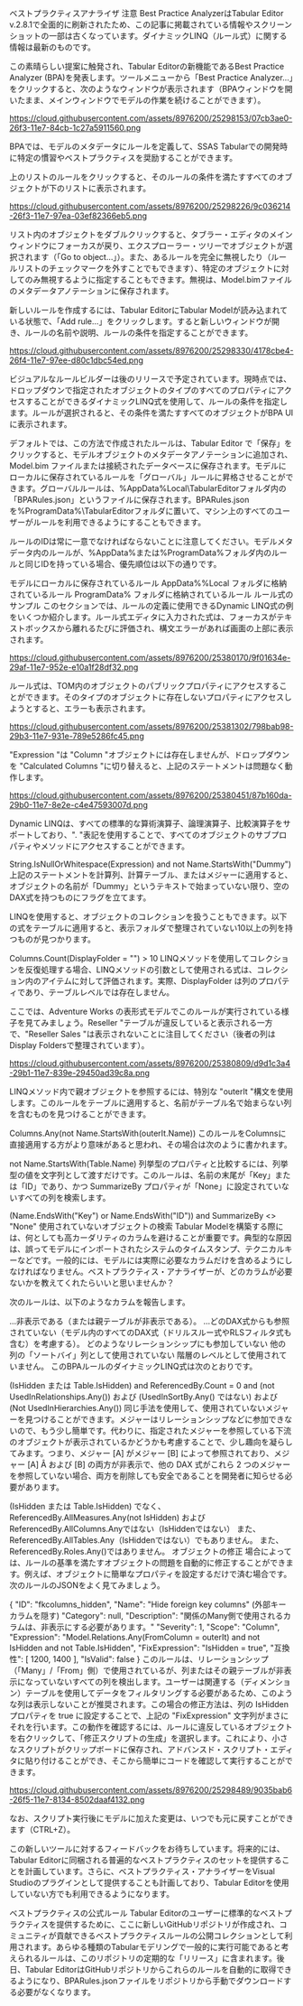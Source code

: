 ベストプラクティスアナライザ
注意
Best Practice AnalyzerはTabular Editor v.2.8.1で全面的に刷新されたため、この記事に掲載されている情報やスクリーンショットの一部は古くなっています。ダイナミックLINQ（ルール式）に関する情報は最新のものです。

この素晴らしい提案に触発され、Tabular Editorの新機能であるBest Practice Analyzer (BPA)を発表します。ツールメニューから「Best Practice Analyzer...」をクリックすると、次のようなウィンドウが表示されます（BPAウィンドウを開いたまま、メインウィンドウでモデルの作業を続けることができます）。

https://cloud.githubusercontent.com/assets/8976200/25298153/07cb3ae0-26f3-11e7-84cb-1c27a5911560.png

BPAでは、モデルのメタデータにルールを定義して、SSAS Tabularでの開発時に特定の慣習やベストプラクティスを奨励することができます。

上のリストのルールをクリックすると、そのルールの条件を満たすすべてのオブジェクトが下のリストに表示されます。

https://cloud.githubusercontent.com/assets/8976200/25298226/9c036214-26f3-11e7-97ea-03ef82366eb5.png

リスト内のオブジェクトをダブルクリックすると、タブラー・エディタのメインウィンドウにフォーカスが戻り、エクスプローラー・ツリーでオブジェクトが選択されます（「Go to object...」）。また、あるルールを完全に無視したり（ルールリストのチェックマークを外すことでもできます）、特定のオブジェクトに対してのみ無視するように指定することもできます。無視は、Model.bimファイルのメタデータアノテーションに保存されます。

新しいルールを作成するには、Tabular EditorにTabular Modelが読み込まれている状態で、「Add rule...」をクリックします。すると新しいウィンドウが開き、ルールの名前や説明、ルールの条件を指定することができます。

https://cloud.githubusercontent.com/assets/8976200/25298330/4178cbe4-26f4-11e7-97ee-d80c1dbc54ed.png

ビジュアルなルールビルダーは後のリリースで予定されています。現時点では、ドロップダウンで指定されたオブジェクトのタイプのすべてのプロパティにアクセスすることができるダイナミックLINQ式を使用して、ルールの条件を指定します。ルールが選択されると、その条件を満たすすべてのオブジェクトがBPA UIに表示されます。

デフォルトでは、この方法で作成されたルールは、Tabular Editor で「保存」をクリックすると、モデルオブジェクトのメタデータアノテーションに追加され、Model.bim ファイルまたは接続されたデータベースに保存されます。モデルにローカルに保存されているルールを「グローバル」ルールに昇格させることができます。グローバルルールは、%AppData%Local\TabularEditorフォルダ内の「BPARules.json」というファイルに保存されます。BPARules.jsonを%ProgramData%\TabularEditorフォルダに置いて、マシン上のすべてのユーザーがルールを利用できるようにすることもできます。

ルールのIDは常に一意でなければならないことに注意してください。モデルメタデータ内のルールが、%AppData%または%ProgramData%フォルダ内のルールと同じIDを持っている場合、優先順位は以下の通りです。

モデルにローカルに保存されているルール
AppData%%Local フォルダに格納されているルール
ProgramData% フォルダに格納されているルール
ルール式のサンプル
このセクションでは、ルールの定義に使用できるDynamic LINQ式の例をいくつか紹介します。ルール式エディタに入力された式は、フォーカスがテキストボックスから離れるたびに評価され、構文エラーがあれば画面の上部に表示されます。

https://cloud.githubusercontent.com/assets/8976200/25380170/9f01634e-29af-11e7-952e-e10a1f28df32.png

ルール式は、TOM内のオブジェクトのパブリックプロパティにアクセスすることができます。そのタイプのオブジェクトに存在しないプロパティにアクセスしようとすると、エラーも表示されます。

https://cloud.githubusercontent.com/assets/8976200/25381302/798bab98-29b3-11e7-931e-789e5286fc45.png

"Expression "は "Column "オブジェクトには存在しませんが、ドロップダウンを "Calculated Columns "に切り替えると、上記のステートメントは問題なく動作します。

https://cloud.githubusercontent.com/assets/8976200/25380451/87b160da-29b0-11e7-8e2e-c4e47593007d.png

Dynamic LINQは、すべての標準的な算術演算子、論理演算子、比較演算子をサポートしており、". "表記を使用することで、すべてのオブジェクトのサブプロパティやメソッドにアクセスすることができます。

String.IsNullOrWhitespace(Expression) and not Name.StartsWith("Dummy")
上記のステートメントを計算列、計算テーブル、またはメジャーに適用すると、オブジェクトの名前が「Dummy」というテキストで始まっていない限り、空のDAX式を持つものにフラグを立てます。

LINQを使用すると、オブジェクトのコレクションを扱うこともできます。以下の式をテーブルに適用すると、表示フォルダで整理されていない10以上の列を持つものが見つかります。

Columns.Count(DisplayFolder = "") > 10
LINQメソッドを使用してコレクションを反復処理する場合、LINQメソッドの引数として使用される式は、コレクション内のアイテムに対して評価されます。実際、DisplayFolder は列のプロパティであり、テーブルレベルでは存在しません。

ここでは、Adventure Works の表形式モデルでこのルールが実行されている様子を見てみましょう。Reseller "テーブルが違反していると表示される一方で、"Reseller Sales "は表示されないことに注目してください（後者の列はDisplay Foldersで整理されています）。

https://cloud.githubusercontent.com/assets/8976200/25380809/d9d1c3a4-29b1-11e7-839e-29450ad39c8a.png

LINQメソッド内で親オブジェクトを参照するには、特別な "outerIt "構文を使用します。このルールをテーブルに適用すると、名前がテーブル名で始まらない列を含むものを見つけることができます。

Columns.Any(not Name.StartsWith(outerIt.Name))
このルールをColumnsに直接適用する方がより意味があると思われ、その場合は次のように書かれます。

not Name.StartsWith(Table.Name)
列挙型のプロパティと比較するには、列挙型の値を文字列として渡すだけです。このルールは、名前の末尾が「Key」または「ID」であり、かつ SummarizeBy プロパティが「None」に設定されていないすべての列を検索します。

(Name.EndsWith("Key") or Name.EndsWith("ID")) and SummarizeBy <> "None"
使用されていないオブジェクトの検索
Tabular Modelを構築する際には、何としても高カーダリティのカラムを避けることが重要です。典型的な原因は、誤ってモデルにインポートされたシステムのタイムスタンプ、テクニカルキーなどです。一般的には、モデルには実際に必要なカラムだけを含めるようにしなければなりません。ベストプラクティス・アナライザーが、どのカラムが必要ないかを教えてくれたらいいと思いませんか？

次のルールは、以下のようなカラムを報告します。

...非表示である（または親テーブルが非表示である）。
...どのDAX式からも参照されていない（モデル内のすべてのDAX式（ドリルスルー式やRLSフィルタ式も含む）を考慮する）。
どのようなリレーションシップにも参加していない
他の列の「ソートバイ」列として使用されていない
階層のレベルとして使用されていません。
このBPAルールのダイナミックLINQ式は次のとおりです。

(IsHidden または Table.IsHidden)
and ReferencedBy.Count = 0 
and (not UsedInRelationships.Any())
および (UsedInSortBy.Any() ではない)
および (Not UsedInHierarchies.Any())
同じ手法を使用して、使用されていないメジャーを見つけることができます。メジャーはリレーションシップなどに参加できないので、もう少し簡単です。代わりに、指定されたメジャーを参照している下流のオブジェクトが表示されているかどうかも考慮することで、少し趣向を凝らしてみます。つまり、メジャー [A] がメジャー [B] によって参照されており、メジャー [A] Â および [B] の両方が非表示で、他の DAX 式がこれら 2 つのメジャーを参照していない場合、両方を削除しても安全であることを開発者に知らせる必要があります。

(IsHidden または Table.IsHidden)
でなく、ReferencedBy.AllMeasures.Any(not IsHidden)
およびReferencedBy.AllColumns.Anyではない（IsHiddenではない）
また、ReferencedBy.AllTables.Any（IsHiddenではない）でもありません。
また、ReferencedBy.Roles.Any()ではありません。
オブジェクトの修正
場合によっては、ルールの基準を満たすオブジェクトの問題を自動的に修正することができます。例えば、オブジェクトに簡単なプロパティを設定するだけで済む場合です。次のルールのJSONをよく見てみましょう。

{
    "ID": "fkcolumns_hidden",
    "Name": "Hide foreign key columns" (外部キーカラムを隠す)
    "Category": null,
    "Description": "関係のMany側で使用されるカラムは、非表示にする必要があります。"
    "Severity": 1,
    "Scope": "Column",
    "Expression": "Model.Relations.Any(FromColumn = outerIt) and not IsHidden and not Table.IsHidden",
    "FixExpression": "IsHidden = true",
    "互換性": [
      1200,
      1400
    ],
    "IsValid": false
}
このルールは、リレーションシップ（「Many」/「From」側）で使用されているが、列またはその親テーブルが非表示になっていないすべての列を検出します。ユーザーは関連する（ディメンション）テーブルを使用してデータをフィルタリングする必要があるため、このような列は表示しないことが推奨されます。この場合の修正方法は、列の IsHidden プロパティを true に設定することで、上記の "FixExpression" 文字列がまさにそれを行います。この動作を確認するには、ルールに違反しているオブジェクトを右クリックして、「修正スクリプトの生成」を選択します。これにより、小さなスクリプトがクリップボードに保存され、アドバンスド・スクリプト・エディタに貼り付けることができ、そこから簡単にコードを確認して実行することができます。

https://cloud.githubusercontent.com/assets/8976200/25298489/9035bab6-26f5-11e7-8134-8502daaf4132.png

なお、スクリプト実行後にモデルに加えた変更は、いつでも元に戻すことができます（CTRL+Z）。

この新しいツールに対するフィードバックをお待ちしています。将来的には、Tabular Editorに同梱される普遍的なベストプラクティスのセットを提供することを計画しています。さらに、ベストプラクティス・アナライザーをVisual Studioのプラグインとして提供することも計画しており、Tabular Editorを使用していない方でも利用できるようになります。

ベストプラクティスの公式ルール
Tabular Editorのユーザーに標準的なベストプラクティスを提供するために、ここに新しいGitHubリポジトリが作成され、コミュニティが貢献できるベストプラクティスルールの公開コレクションとして利用されます。あらゆる種類のTabularモデリングで一般的に実行可能であると考えられるルールは、このリポジトリの定期的な「リリース」に含まれます。後日、Tabular EditorはGitHubリポジトリからこれらのルールを自動的に取得できるようになり、BPARules.jsonファイルをリポジトリから手動でダウンロードする必要がなくなります。